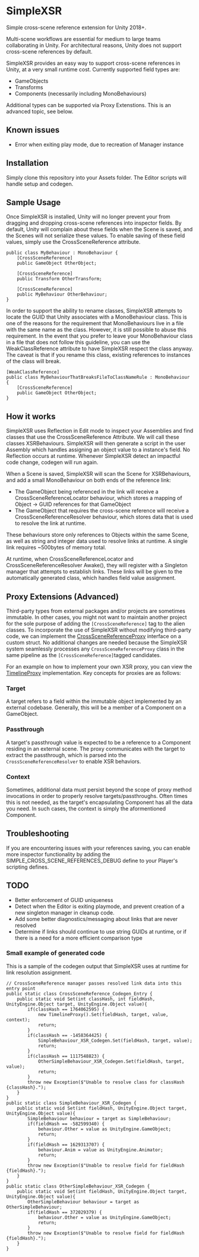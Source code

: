 # SimpleXSR
Simple cross-scene reference extension for Unity 2018+.

Multi-scene workflows are essential for medium to large teams collaborating in Unity. For architectural reasons, Unity does not support cross-scene references by default. 

SimpleXSR provides an easy way to support cross-scene references in Unity, at a very small runtime cost. Currently supported field types are:
* GameObjects
* Transforms
* Components (necessarily including MonoBehaviours)

Additional types can be supported via Proxy Extenstions. This is an advanced topic, see below.

## Known issues
* Error when exiting play mode, due to recreation of Manager instance

## Installation
Simply clone this repository into your Assets folder. The Editor scripts will handle setup and codegen.

## Sample Usage
Once SimpleXSR is installed, Unity will no longer prevent your from dragging and dropping cross-scene references into inspector fields. By default, Unity will complain about these fields when the Scene is saved, and the Scenes will not serialize these values. To enable saving of these field values, simply use the CrossSceneReference attribute.
```
public class MyBehaviour : MonoBehaviour {
    [CrossSceneReference]
    public GameObject OtherObject;
    
    [CrossSceneReference]
    public Transform OtherTransform;
    
    [CrossSceneReference]
    public MyBehaviour OtherBehaviour;
}
```

In order to support the ability to rename classes, SimpleXSR attempts to locate the GUID that Unity associates with a MonoBehaviour class. This is one of the reasons for the requirement that MonoBehaviours live in a file with the same name as the class. However, it is still possible to abuse this requirement. In the event that you prefer to leave your MonoBehaviour class in a file that does not follow this guideline, you can use the WeakClassReference attribute to have SimpleXSR respect the class anyway. The caveat is that if you rename this class, existing references to instances of the class will break.
```
[WeakClassReference]
public class MyBehaviourThatBreaksFileToClassNameRule : MonoBehaviour {
    [CrossSceneReference]
    public GameObject OtherObject;
}
```

## How it works
SimpleXSR uses Reflection in Edit mode to inspect your Assemblies and find classes that use the CrossSceneReference Attribute. We will call these classes XSRBehaviours. SimpleXSR will then generate a script in the user Assembly which handles assigning an object value to a instance's field. No Reflection occurs at runtime. Whenever SimpleXSR detect an impactful code change, codegen will run again.

When a Scene is saved, SimpleXSR will scan the Scene for XSRBehaviours, and add a small MonoBehaviour on both ends of the reference link:
* The GameObject being referenced in the link will receive a CrossSceneReferenceLocator behaviour, which stores a mapping of Object -> GUID references for that GameObject
* The GameObject that requires the cross-scene reference will receive a CrossSceneReferenceResolver behaviour, which stores data that is used to resolve the link at runtime.

These behaviours store only references to Objects within the same Scene, as well as string and integer data used to resolve links at runtime. A single link requires ~500bytes of memory total.

At runtime, when CrossSceneReferenceLocator and CrossSceneReferenceResolver Awake(), they will register with a Singleton manager that attempts to establish links. These links will be given to the automatically generated class, which handles field value assignment.

## Proxy Extensions (Advanced)
Third-party types from external packages and/or projects are sometimes immutable. In other cases, you might not want to maintain another project for the sole purpose of adding the `[CrossSceneReference]` tag to the alien classes. To incorporate the use of SimpleXSR without modifying third-party code, we can implement the [CrossSceneReferenceProxy](CodeGenerator/CrossSceneReferenceProxy.cs) interface on a custom struct. No additional changes are needed because the SimpleXSR system seamlessly processes any `CrossSceneReferenceProxy` class in the same pipeline as the `[CrossSceneReference]`tagged candidates.

For an example on how to implement your own XSR proxy, you can view the [TimelineProxy](CrossSceneReferenceProxies/TimelineProxy.cs) implementation.
Key concepts for proxies are as follows:

### Target
A target refers to a field within the immutable object implemented by an external codebase. Generally, this will be a member of a Component on a GameObject.

### Passthrough
A target\'s passthrough value is expected to be a reference to a Component residing in an external scene. The proxy communicates with the target to extract the passthrough, which is parsed into the `CrossSceneReferenceResolver` to enable XSR behaviors.

### Context
Sometimes, additional data must persist beyond the scope of proxy method invocations in order to properly resolve targets/passthroughs. Often times this is not needed, as the target\'s encapsulating Component has all the data you need. In such cases, the context is simply the aformentioned Component.

## Troubleshooting
If you are encountering issues with your references saving, you can enable more inspector functionality by adding the SIMPLE_CROSS_SCENE_REFERENCES_DEBUG define to your Player\'s scripting defines.

## TODO
* Better enforcement of GUID uniqueness
* Detect when the Editor is exiting playmode, and prevent creation of a new singleton manager in cleanup code.
* Add some better diagnostics/messaging about links that are never resolved
* Determine if links should continue to use string GUIDs at runtime, or if there is a need for a more efficient comparison type

### Small example of generated code
This is a sample of the codegen output that SimpleXSR uses at runtime for link resolution assignment.
```
// CrossSceneReference manager passes resolved link data into this entry point
public static class CrossSceneReference_Codegen_Entry {
    public static void Set(int classHash, int fieldHash, UnityEngine.Object target, UnityEngine.Object value){
        if(classHash == 1764062595) {
            new TimelineProxy().Set(fieldHash, target, value, context);
            return;
        }
        if(classHash == -1458364425) {
            SimpleBehaviour_XSR_Codegen.Set(fieldHash, target, value);
            return;
        }
        if(classHash == 1117548823) {
            OtherSimpleBehaviour_XSR_Codegen.Set(fieldHash, target, value);
            return;
        }
        throw new Exception($"Unable to resolve class for classHash {classHash}.");
    }
}
public static class SimpleBehaviour_XSR_Codegen {
    public static void Set(int fieldHash, UnityEngine.Object target, UnityEngine.Object value){
        SimpleBehaviour behaviour = target as SimpleBehaviour;
        if(fieldHash == -582599340) {
            behaviour.Other = value as UnityEngine.GameObject;
            return;
        }
        if(fieldHash == 1629313707) {
            behaviour.Anim = value as UnityEngine.Animator;
            return;
        }
        throw new Exception($"Unable to resolve field for fieldHash {fieldHash}.");
    }
}
public static class OtherSimpleBehaviour_XSR_Codegen {
    public static void Set(int fieldHash, UnityEngine.Object target, UnityEngine.Object value){
        OtherSimpleBehaviour behaviour = target as OtherSimpleBehaviour;
        if(fieldHash == 372029379) {
            behaviour.Other = value as UnityEngine.GameObject;
            return;
        }
        throw new Exception($"Unable to resolve field for fieldHash {fieldHash}.");
    }
}
```
